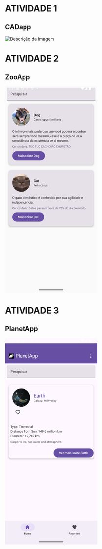 # ATIVIDADE 1
## CADapp



<img src="https://github.com/user-attachments/assets/592a9c87-887d-47d3-913d-4c226c79673a" alt="Descrição da imagem" width="300" />

# ATIVIDADE 2 
## ZooApp
<img src="\ZooApp\Screenshot_20250515_003206.png" alt="Descrição da imagem" width="300" />

# ATIVIDADE 3
## PlanetApp
<img src="\PlanetApp\PlanetAppPhoto.png" alt="Descrição da imagem" width="300" />

